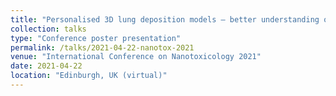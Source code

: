 ```yaml
---
title: "Personalised 3D lung deposition models – better understanding of particle deposition in diseased lung airways"
collection: talks
type: "Conference poster presentation"
permalink: /talks/2021-04-22-nanotox-2021
venue: "International Conference on Nanotoxicology 2021"
date: 2021-04-22
location: "Edinburgh, UK (virtual)"
---
```

